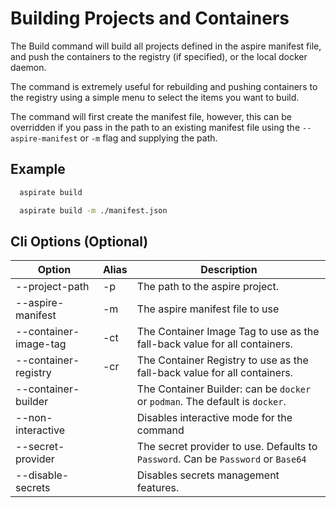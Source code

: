 # Building Projects and Containers

The Build command will build all projects defined in the aspire manifest file, and push the containers to the registry (if specified), or the local docker daemon.

The command is extremely useful for rebuilding and pushing containers to the registry using a simple menu to select the items you want to build.

The command will first create the manifest file, however, this can be overridden if you pass in the path to an existing manifest file using the `--aspire-manifest` or `-m` flag and supplying the path.

## Example

```bash
  aspirate build
```

```bash
  aspirate build -m ./manifest.json
```

## Cli Options (Optional)

| Option                | Alias | Description                                                                       |
|-----------------------|-------|-----------------------------------------------------------------------------------|
| --project-path        | -p    | The path to the aspire project.                                                   |
| --aspire-manifest     | -m    | The aspire manifest file to use                                                   |
| --container-image-tag | -ct   | The Container Image Tag to use as the fall-back value for all containers.         |
| --container-registry  | -cr   | The Container Registry to use as the fall-back value for all containers.          |
| --container-builder   |       | The Container Builder: can be `docker` or `podman`. The default is `docker`.      |
| --non-interactive     |       | Disables interactive mode for the command                                         |
| --secret-provider     |       | The secret provider to use. Defaults to `Password`. Can be `Password` or `Base64` |
| --disable-secrets     |       | Disables secrets management features.                                             |
